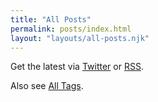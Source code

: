 ```yaml
---
title: "All Posts"
permalink: posts/index.html
layout: "layouts/all-posts.njk"
---
```


Get the latest via [Twitter](https://twitter.com/joshcanhelp) or [RSS](/feed.xml).

Also see [All Tags](/tags/).